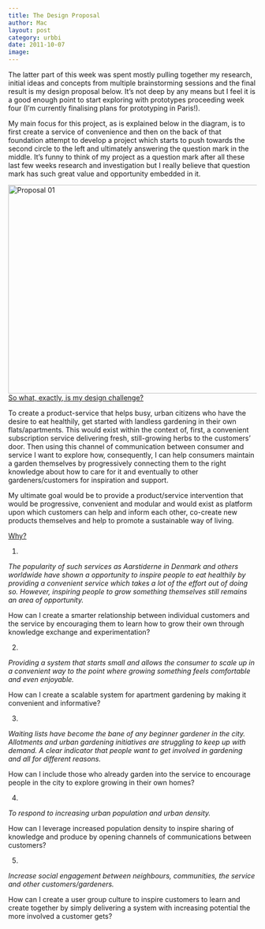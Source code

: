 ```yaml
---
title: The Design Proposal
author: Mac
layout: post
category: urbbi
date: 2011-10-07
image: 
---
```


The latter part of this week was spent mostly pulling together my research, initial ideas and concepts from multiple brainstorming sessions and the final result is my design proposal below. It&#8217;s not deep by any means but I feel it is a good enough point to start exploring with prototypes proceeding week four (I&#8217;m currently finalising plans for prototyping in Paris!). 

My main focus for this project, as is explained below in the diagram, is to first create a service of convenience and then on the back of that foundation attempt to develop a project which starts to push towards the second circle to the left and ultimately answering the question mark in the middle. It&#8217;s funny to think of my project as a question mark after all these last few weeks research and investigation but I really believe that question mark has such great value and opportunity embedded in it.

<img src="/attach/proposal-01.jpeg" alt="Proposal 01" title="proposal-01.jpg" border="0" width="600" height="423" /> 
<span style='text-decoration:underline;'>So what, exactly, is my design challenge?<br /> </span>

To create a product-service that helps busy, urban citizens who have the desire to eat healthily, get started with landless gardening in their own flats/apartments. This would exist within the context of, first, a convenient subscription service delivering fresh, still-growing herbs to the customers’ door. Then using this channel of communication between consumer and service I want to explore how, consequently, I can help consumers maintain a garden themselves by progressively connecting them to the right knowledge about how to care for it and eventually to other gardeners/customers for inspiration and support.

My ultimate goal would be to provide a product/service intervention that would be progressive, convenient and modular and would exist as platform upon which customers can help and inform each other, co-create new products themselves and help to promote a sustainable way of living.

<span style='text-decoration:underline;'>Why?<br /> </span>

1.  
*The popularity of such services as Aarstiderne in Denmark and others worldwide have shown a opportunity to inspire people to eat healthily by providing a convenient service which takes a lot of the effort out of doing so. However, inspiring people to grow something themselves still remains an area of opportunity.*

How can I create a smarter relationship between individual customers and the service by encouraging them to learn how to grow their own through knowledge exchange and experimentation?

2.  
*Providing a system that starts small and allows the consumer to scale up in a convenient way to the point where growing something feels comfortable and even enjoyable.*

How can I create a scalable system for apartment gardening by making it convenient and informative?

3.  
*Waiting lists have become the bane of any beginner gardener in the city. Allotments and urban gardening initiatives are struggling to keep up with demand. A clear indicator that people want to get involved in gardening and all for different reasons.*

How can I include those who already garden into the service to encourage people in the city to explore growing in their own homes?

4.  
*To respond to increasing urban population and urban density.*

How can I leverage increased population density to inspire sharing of knowledge and produce by opening channels of communications between customers?

5.  
*Increase social engagement between neighbours, communities, the service and other customers/gardeners.*

How can I create a user group culture to inspire customers to learn and create together by simply delivering a system with increasing potential the more involved a customer gets?